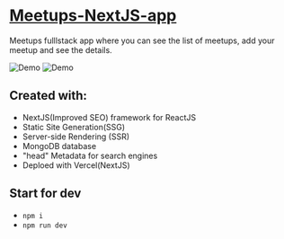 # [Meetups-NextJS-app](https://meetups-next-js-app.vercel.app/)
Meetups fulllstack app where you can see the list of meetups, add your meetup and see the details.

![Demo](https://github.com/KrystynaMil/Meetups-NextJS-app/blob/main/public/screen.png)
 ![Demo](https://github.com/KrystynaMil/Meetups-NextJS-app/blob/main/public/screen1.png)
## Created with:

- NextJS(Improved SEO) framework for ReactJS
- Static Site Generation(SSG)
- Server-side Rendering (SSR)
- MongoDB database
- "head" Metadata  for search engines
- Deploed with Vercel(NextJS)

## Start for dev
- `npm i`
- `npm run dev`
